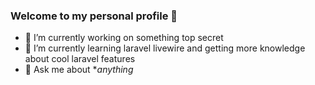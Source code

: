 ### Welcome to my personal profile 👋

- 🔭 I’m currently working on something top secret
- 🌱 I’m currently learning laravel livewire and getting more knowledge about cool laravel features
- 💬 Ask me about **anything*
